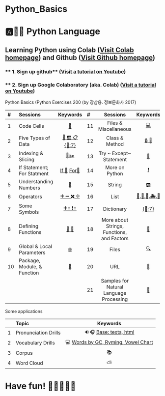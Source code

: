 # Python_Basics

# :a::hamster::paw_prints: Python Language
## **Learning Python** using **Colab** ([Visit Colab homepage](https://colab.research.google.com/?utm_source=scs-index)) and **Github** ([Visit Github homepage](https://github.com/))

### ** 1. Sign up github** ([Visit a tutorial on Youtube](https://www.youtube.com/watch?v=c-NikCpec7U))
### ** 2. Sign up Google Colaboratory (aka. Colab) ([Visit a tutorial on Youtube](https://www.youtube.com/watch?v=2X_EU18OeYM))

Python Basics (Python Exercises 200 (by 장삼용. 정보문화사 2017)

| # | Sessions | Keywords |#|Sessions | Keywords |
|:--|:---|:---:|:---|:---:|:---:|
| 1 | Code Cells | [🐾](https://github.com/ms624atyale/Python_Basics/blob/main/1_CodeCells_Basic_.ipynb)| 11 | Files & Miscellaneous | [💻](https://github.com/ms624atyale/Python_Basics/blob/main/11_Files_Misc.ipynb)|  
| 2 | Five Types of Data | [🔢 🆎 📋 {🌈:7}](https://github.com/ms624atyale/Python_Basics/blob/main/2_FiveTypesofData.ipynb)|12 | Class & Method | [🔒 🔑](https://github.com/ms624atyale/Python_Basics/blob/main/12_Class_Method.ipynb)| 
| 3 | Indexing & Slicing | [📌✂️ ](https://github.com/ms624atyale/Python_Basics/blob/main/3_Indexing_Slicing.ipynb)|13 | Try ~ Except~ Statement |[🚦](https://github.com/ms624atyale/Python_Basics/blob/main/13_try_Except.ipynb)| 
| 4 | If Statement; For Statment | [If 🌈](https://github.com/ms624atyale/Python_Basics/blob/main/4_1_IfStatement.ipynb) [For🔂](https://github.com/ms624atyale/Python_Basics/blob/main/4_2_ForStatement.ipynb)|14 | More on Python |[❗](https://github.com/ms624atyale/Python_Basics/blob/main/14_MoreonPython.ipynb)|  
| 5 | Understanding Numbers | [🔢](https://github.com/ms624atyale/Python_Basics/blob/main/5_UnderstandingNumbers.ipynb)|15 | String | [🆎](https://github.com/ms624atyale/Python_Basics/blob/main/15_AboutSrings.ipynb)|  
| 6 | Operators | [➕ ➖ ✖️ ➗](https://github.com/ms624atyale/Python_Basics/blob/main/6_Operators.ipynb)|16 | List | [🚙,🚗,🚒,🚑,🚎](https://github.com/ms624atyale/Python_Basics/blob/main/16_Lists.ipynb)|  
| 7  | Some Symbols | [➕= ❗=](https://github.com/ms624atyale/Python_Basics/blob/main/7_SomeSymbols.ipynb)|17 | Dictionary | [{🌈:7}](https://github.com/ms624atyale/Python_Basics/blob/main/17_Dictionary.ipynb)|  
| 8  | Defining Functions | [🍔 🍧](https://github.com/ms624atyale/Python_Basics/blob/main/8_DefiningFunctions.ipynb)|18 | More about Strings, Functions, and Factors | [🐹](https://github.com/ms624atyale/Python_Basics/blob/main/18_MoreaboutStringsFunctionsFactors.ipynb)|  
| 9  | Global & Local Parameters | [🌐](https://github.com/ms624atyale/Python_Basics/blob/main/9_GlobalLocalParameters.ipynb)|19 | Files | [🔍](https://github.com/ms624atyale/Python_Basics/blob/main/19_Files.ipynb)|  
| 10 | Package, Module, & Function | [🎁](https://github.com/ms624atyale/Python_Basics/blob/main/10_InstallPackages_ImportModlues_CallFunctions.ipynb)|20 | URL|[🔵](https://github.com/ms624atyale/Python_Basics/blob/main/21_URL.ipynb)|   
||||21 | Samples for Natural Language Processing |[💯](https://github.com/ms624atyale/Python_Basics/blob/main/20_Samples4NLP.ipynb)|

Some applications

|  | Topic | Keywords |
|:--|:---|:---:|
| 1 | Pronunciation Drills |  🔉🎧 [Base: texts, html](https://github.com/ms624atyale/Python_Basics/blob/main/22_Text2Speech_ModifiedfromMK316.ipynb)| 
| 2| Vocabulary Drills | 💻 [Words by GC, Ryming, Vowel Chart](https://github.com/ms624atyale/Python_Basics/blob/main/23_VocabularyDrills_ModifiedfromMK316.ipynb)| 
| 3| Corpus | 📚
| 4| Word Cloud | ⛅
# Have fun! :icecream::tropical_drink::cake::apple::watermelon:











